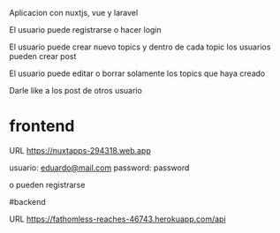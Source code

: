 Aplicacion con nuxtjs, vue y laravel 

El usuario puede registrarse o hacer login

El usuario puede crear nuevo topics y dentro de cada topic los usuarios pueden crear post

El usuario puede editar o borrar solamente los topics que haya creado

Darle like a los post de otros usuario


# frontend
 
URL
https://nuxtapps-294318.web.app

usuario: eduardo@mail.com
password: password

 o pueden registrarse


#backend

URL
https://fathomless-reaches-46743.herokuapp.com/api

